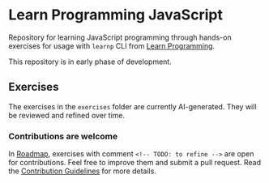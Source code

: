 # Learn Programming JavaScript

Repository for learning JavaScript programming through hands-on exercises for usage with `learnp` CLI from [Learn Programming](https://learn-programming.app).

This repository is in early phase of development.

## Exercises

The exercises in the `exercises` folder are currently AI-generated. They will be reviewed and refined over time.
### Contributions are welcome
In [Roadmap](ROADMAP.md), exercises with comment `<!-- TODO: to refine -->` are open for contributions. Feel free to improve them and submit a pull request. Read the [Contribution Guidelines](CONTRIBUTING.md) for more details.